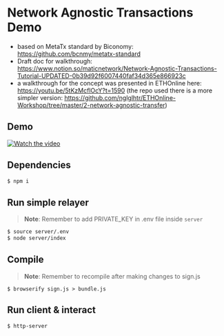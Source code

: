 # Network Agnostic Transactions Demo

- based on MetaTx standard by Biconomy: https://github.com/bcnmy/metatx-standard
- Draft doc for walkthrough: https://www.notion.so/maticnetwork/Network-Agnostic-Transactions-Tutorial-UPDATED-0b39d92f6007440faf34d365e866923c
- a walkthrough for the concept was presented in ETHOnline here: https://youtu.be/5tKzMcflOcY?t=1590 (the repo used there is a more simpler version: https://github.com/nglglhtr/ETHOnline-Workshop/tree/master/2-network-agnostic-transfer)

## Demo

[![Watch the video](https://img.youtube.com/vi/ETvnnZGQDDc/2.jpg)](https://youtu.be/ETvnnZGQDDc)

## Dependencies
```bash
$ npm i
```

## Run simple relayer
> __Note__: Remember to add PRIVATE_KEY in .env file inside `server`

```bash
$ source server/.env
$ node server/index
```

## Compile
> __Note__: Remember to recompile after making changes to sign.js
```
$ browserify sign.js > bundle.js
```

## Run client & interact
```
$ http-server
```

